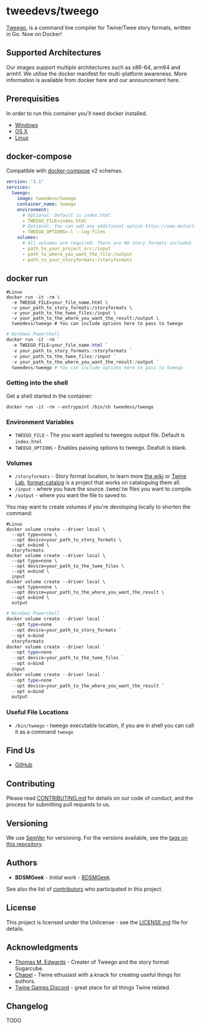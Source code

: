 # tweedevs/tweego

[Tweego](https://github.com/tmedwards/tweego), is a command line compiler for Twine/Twee story formats, written in Go. Now on Docker!

## Supported Architectures

Our images support multiple architectures such as x86-64, arm64 and armhf. We utilise the docker manifest for multi-platform awareness. More information is available from docker here and our announcement here.

## Prerequisities

In order to run this container you'll need docker installed.

* [Windows](https://docs.docker.com/windows/started)
* [OS X](https://docs.docker.com/mac/started/)
* [Linux](https://docs.docker.com/linux/started/)

## docker-compose

Compatible with [docker-compose](https://docs.docker.com/compose/gettingstarted/) v2 schemas.

```yaml
version: "2.1"
services:
  tweego:
    image: tweedevs/tweego
    container_name: tweego
    environment: 
      # Optional: Default is index.html
      - TWEEGO_FILE=index.html
      # Optional: You can add any additional option https://www.motoslave.net/tweego/docs/#usage-options
      - TWEEGO_OPTIONS=-l --log-files
    volumes: 
      # All volumes are required. There are NO story formats included.
      - path_to_your_project_src:/input
      - path_to_where_you_want_the_file:/output
      - path_to_your_storyformats:/storyformats
```

## docker run

```shell
#Linux
docker run -it -rm \
  -e TWEEGO_FILE=your_file_name.html \
  -v your_path_to_story_formats:/storyformats \
  -v your_path_to_the_twee_files:/input \
  -v your_path_to_the_where_you_want_the_result:/output \
  tweedevs/tweego # You can include options here to pass to tweego
```
```powershell
# Windows Powershell
docker run -it -rm `
  -e TWEEGO_FILE=your_file_name.html `
  -v your_path_to_story_formats:/storyformats `
  -v your_path_to_the_twee_files:/input `
  -v your_path_to_the_where_you_want_the_result:/output `
  tweedevs/tweego # You can include options here to pass to tweego
```

### Getting into the shell

Get a shell started in the container:

```shell
docker run -it -rm --entrypoint /bin/sh tweedevs/tweego
```

### Environment Variables

* `TWEEGO_FILE` - The you want applied to tweegos output file. Default is `index.html`
* `TWEEGO_OPTIONS` - Enables passing options to tweego. Deafult is blank.

### Volumes

* `/storyformats` - Story format location, to learn more [the wiki](https://twinery.org/wiki/story_format?s[]=story&s[]=formats) or [Twine Lab](https://twinelab.net/twine-resources/#/?id=story-formats), [format-catalog](https://github.com/tweecode/format-catalog) is a project that works on cataloguing them all.
* `/input` - where you have the source .twee/.tw files you want to compile.
* `/output` - where you want the file to saved to.

You may want to create volumes if you're devoloping locally to shorten the command:

```shell
#Linux
docker volume create --driver local \
  --opt type=none \
  --opt device=your_path_to_story_formats \
  --opt o=bind \
  storyformats
docker volume create --driver local \
  --opt type=none \
  --opt device=your_path_to_the_twee_files \
  --opt o=bind \
  input
docker volume create --driver local \
  --opt type=none \
  --opt device=your_path_to_the_where_you_want_the_result \
  --opt o=bind \
  output
```
```powershell
# Windows Powershell
docker volume create --driver local `
  --opt type=none `
  --opt device=your_path_to_story_formats `
  --opt o=bind `
  storyformats
docker volume create --driver local `
  --opt type=none `
  --opt device=your_path_to_the_twee_files `
  --opt o=bind `
  input
docker volume create --driver local `
  --opt type=none `
  --opt device=your_path_to_the_where_you_want_the_result `
  --opt o=bind `
  output
```

### Useful File Locations

* `/bin/tweego` - tweego executable location, if you are in shell you can call it as a command `tweego`

## Find Us

* [GitHub](https://github.com/twee-devs/)

## Contributing

Please read [CONTRIBUTING.md](CONTRIBUTING.md) for details on our code of conduct, and the process for submitting pull requests to us.

## Versioning

We use [SemVer](http://semver.org/) for versioning. For the versions available, see the 
[tags on this repository](https://github.com/twee-devs/tweego-docker/tags). 

## Authors

* **BDSMGeek** - *Initial work* - [BDSMGeek](https://github.com/bdsmgeek)

See also the list of [contributors](https://github.com/twee-devs/tweego-docker/contributors) who 
participated in this project.

## License

This project is licensed under the Unlicense - see the [LICENSE.md](LICENSE.md) file for details.

## Acknowledgments

* [Thomas M. Edwards](https://github.com/tmedwards) - Creater of Tweego and the story format Sugarcube.
* [Chapel](https://github.com/ChapelR) - Twine ethusiast with a knack for creating useful things for authors.
* [Twine Games Discord](https://discord.gg/n5dJvPp) - great place for all things Twine related.

## Changelog
TODO